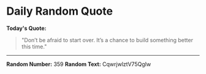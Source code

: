 # Daily Random Quote

**Today's Quote:**
> "Don’t be afraid to start over. It’s a chance to build something better this time."

---

**Random Number:** 359
**Random Text:** CqwrjwlztV75QgIw
